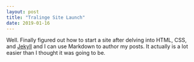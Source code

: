 ```yaml
---
layout: post
title: "Tralinge Site Launch"
date: 2019-01-16
---
```


Well. Finally figured out how to start a site after delving into HTML, CSS, and [Jekyll](http://jekyllrb.com) and I can use Markdown to author my posts. It actually is a lot easier than I thought it was going to be.
